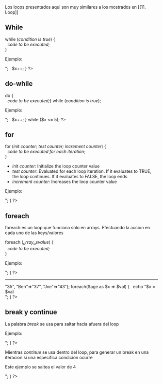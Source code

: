 Los loops presentados aqui son muy similares a los mostrados en [[11. Loop]]

## While

while (_condition is true_) {  
  _code to be executed_;  
}

Ejemplo:
<?php  
$x = 1;  
  
while($x <= 5) {  
  echo "The number is: $x <br>";  
  $x++;  
}  
?>

## do-while
do {  
  _code to be executed;_} while (_condition is true_);

Ejemplo:

<?php  
$x = 1;  
  
do {  
  echo "The number is: $x <br>";  
  $x++;  
} while ($x <= 5);  
?>

## for
for (_init counter; test counter; increment counter_) {  
  _code to be executed for each iteration;_  
}

-   _init counter_: Initialize the loop counter value
-   _test counter_: Evaluated for each loop iteration. If it evaluates to TRUE, the loop continues. If it evaluates to FALSE, the loop ends.
-   _increment counter_: Increases the loop counter value

Ejemplo:
<?php  
for ($x = 0; $x <= 10; $x++) {  
  echo "The number is: $x <br>";  
}  
?>

## foreach
foreach es un loop que funciona solo en arrays. Efectuando la accion en cada uno de las keys/valores

foreach ($_array_ as $_value_) {  
  _code to be executed;_  
}

Ejemplo:
<?php  
$colors = array("red", "green", "blue", "yellow");  
  
foreach ($colors as $value) {  
  echo "$value <br>";  
}  
?>

----------
<?php  
$age = array("Peter"=>"35", "Ben"=>"37", "Joe"=>"43");  
  
foreach($age as $x => $val) {  
  echo "$x = $val<br>";  
}  
?>

## break y continue

La palabra *break* se usa para saltar hacia afuera del loop

Ejemplo:
<?php  
for ($x = 0; $x < 10; $x++) {  
  if ($x == 4) {  
    break;  
  }  
  echo "The number is: $x <br>";  
}  
?>


Mientras *continue* se usa dentro del loop, para generar un break en una iteracion si una especifica condicion ocurre

Este ejemplo se saltea el valor de 4
<?php  
for ($x = 0; $x < 10; $x++) {  
  if ($x == 4) {  
    continue;  
  }  
  echo "The number is: $x <br>";  
}  
?>
